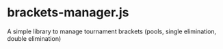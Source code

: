 # brackets-manager.js

A simple library to manage tournament brackets (pools, single elimination, double elimination)